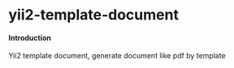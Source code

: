 # yii2-template-document

#### Introduction
Yii2 template document, generate document like pdf by template
